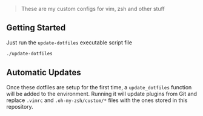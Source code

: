 > These are my custom configs for vim, zsh and other stuff

## Getting Started
Just run the `update-dotfiles` executable script file

``` bash
./update-dotfiles
```

## Automatic Updates
Once these dotfiles are setup for the first time, a `update_dotfiles` function will be added to the environment. Running it will update plugins from Git and replace `.vimrc` and `.oh-my-zsh/custom/*` files with the ones stored in this repository.
